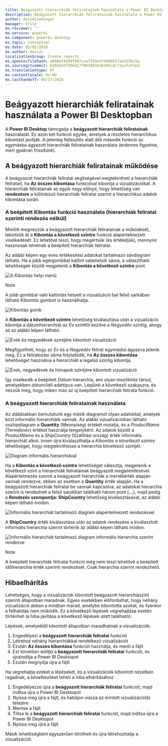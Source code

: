 ```yaml
---
title: Beágyazott hierarchiák feliratainak használata a Power BI Desktopban
description: Beágyazott hierarchiák feliratainak használata a Power BI Desktopban
author: davidiseminger
manager: kfile
ms.reviewer: ''
ms.service: powerbi
ms.component: powerbi-desktop
ms.topic: conceptual
ms.date: 05/02/2018
ms.author: davidi
LocalizationGroup: Create reports
ms.openlocfilehash: a090a74399f607caaf193e474d60b57a4355bc9a
ms.sourcegitcommit: 638de55f996d177063561b36d95c8c71ea7af3ed
ms.translationtype: HT
ms.contentlocale: hu-HU
ms.lasthandoff: 05/17/2018
---
```

# <a name="use-inline-hierarchy-labels-in-power-bi-desktop"></a>Beágyazott hierarchiák feliratainak használata a Power BI Desktopban
A **Power BI Desktop** támogatja a **beágyazott hierarchiák feliratainak** használatát. Ez azon két funkció egyike, amelyek a részletes hierarchikus kibontást javítják. A jelenleg fejlesztés alatt álló második funkció az egymásba ágyazott hierarchiák feliratainak használata (érdemes figyelnie, mert gyakran frissítünk).   

## <a name="how-inline-hierarchy-labels-work"></a>A beágyazott hierarchiák feliratainak működése
A beágyazott hierarchiák feliratai segítségével megtekintheti a hierarchiák feliratait, ha **Az összes kibontása** funkcióval kibontja a vizualizációkat. A hierarchiák feliratainak az egyik nagy előnye, hogy lehetőség van **rendezésre** a különböző hierarchiák feliratai szerint a hierarchikus adatok kibontása során.

### <a name="using-the-built-in-expand-feature-without-sorting-by-hierarchy-labels"></a>A beépített Kibontás funkció használata (hierarchiák feliratai szerinti rendezés nélkül)
Mielőtt megnézzük a beágyazott hierarchiák feliratainak a működését, tekintsük át a **Kibontás a következő szintre** funkció alapértelmezett viselkedését. Ez lehetővé teszi, hogy megértsük (és értékeljük), mennyire hasznosak lehetnek a beépített hierarchiák feliratai.

Az alábbi képen egy éves értékesítési adatokat tartalmazó sávdiagram látható. Ha a jobb egérgombbal kattint valamelyik sávra, a választható lehetőségek között megjelenik a **Kibontás a következő szintre** pont.

![A Kibontás helyi menü](media/desktop-inline-hierarchy-labels/desktop-inline-hierarchy-labels-menu.png)

> [!NOTE]
> A jobb gombbal való kattintás helyett a vizualizáció bal felső sarkában látható *Kibontás* gombot is használhatja.

  ![Kibontás gomb](media/desktop-inline-hierarchy-labels/desktop-inline-hierarchy-labels-expand-button-finger.png)


A **Kibontás a következő szintre** lehetőség kiválasztása után a vizualizáció kibontja a dátumhierarchiát az *Év* szinttől kezdve a *Negyedév* szintig, ahogy az az alábbi képen látható.

![Évek és negyedévek szintjére kibontott vizualizáció](media/desktop-inline-hierarchy-labels/desktop-inline-hierarchy-labels-qty-year-quarter.png)

Megfigyelheti, hogy az *Év* és a *Negyedév* felirat egymásba ágyazva jelenik meg. Ez a feliratozási séma folytatódik, ha **Az összes kibontása** lehetőséget használva a hierarchiát a legalsó szintig kibontja.

![Évek, negyedévek és hónapok szintjére kibontott vizualizáció](media/desktop-inline-hierarchy-labels/desktop-inline-hierarchy-labels-qty-year-quarter-month.png)

Így viselkedik a beépített *Dátum* hierarchia, ami olyan mezőkhöz társul, amelyekben *dátum/idő* adattípus van. Lépjünk a következő szakaszra, és nézzük meg, hogy miben más az új beépített hierarchiák felirata funkció.

### <a name="using-inline-hierarchy-labels"></a>A beágyazott hierarchiák feliratainak használata
Az alábbiakban bemutatunk egy másik diagramot olyan adatokkal, amelyek közt informális hierarchiáik vannak. Az alábbi vizualizációban látható oszlopdiagram a **Quantity** (Mennyiség) értékét mutatja, és a *ProductName* (Terméknév) értéket használja tengelyként. Az adatok között a *ProductName* és a *ShipCountry* (Szállítási ország) érték informális hierarchiát alkot. Innen újra kiválaszthatja a *Kibontás a következő szintre* lehetőséget, hogy megtekinthesse a hierarchia következő szintjét.

![Diagram informális hierarchiával](media/desktop-inline-hierarchy-labels/desktop-inline-hierarchy-labels-informal-top-expand.png)

Ha a **Kibontás a következő szintre** lehetőséget választja, megjelenik a következő szint a hierarchiák feliratainak beágyazott megjelenítésével. Alapértelmezés szerint a beágyazott hierarchiák a mértékérték alapján vannak rendezve, ebben az esetben a **Quantity** érték alapján. Ha a beágyazott hierarchiák feliratai be vannak kapcsolva, az adatokat hierarchia szerint is rendezheti a felső sarokban található három pont (**...**), majd pedig a **Rendezés szempontja: ShipCountry** lehetőség kiválasztásával, az alábbi képen látható módon.

![Informális hierarchiát tartalmazó diagram alapértelmezett rendezéssel](media/desktop-inline-hierarchy-labels/desktop-inline-hierarchy-labels-informal-sort-quantity.png)

A **ShipCountry** érték kiválasztása után az adatok rendezése a kiválasztott informális hierarchia szerint történik az alábbi képen látható módon.

![Informális hierarchiát tartalmazó diagram informális hierarchia szerint rendezve](media/desktop-inline-hierarchy-labels/desktop-inline-hierarchy-labels-informal-sorted.png)

> [!NOTE]
> A beépített hierarchiák feliratai funkció még nem teszi lehetővé a beépített időhierarchia érték szerinti rendezését. Csak hierarchia szerint rendezhető.
> 
> 

## <a name="troubleshooting"></a>Hibaelhárítás
Lehetséges, hogy a vizualizációk kibontott beágyazott hierarchiaszint szerinti állapotban maradnak. Egyes esetekben előfordulhat, hogy néhány vizualizáció abban a módban marad, amelybe kibontotta azokat, és ilyenkor a felhatolás nem működik. Ez a következő lépések végrehajtása esetén történhet (a hiba javítása a következő lépések *alatt* található):

Lépések, amelyektől kibontott állapotban maradhatnak a vizualizációk:

1. Engedélyezi a **beágyazott hierarchiák feliratai** funkciót
2. Létrehoz néhány hierarchiákkal rendelkező vizualizációt
3. Ezután **Az összes kibontása** funkciót használja, és menti a fájlt
4. Ezt követően *letiltja* a **beágyazott hierarchiák feliratai** funkciót, és újraindítja a Power BI Desktopot
5. Ezután megnyitja újra a fájlt

Ha végrehajtja ezeket a lépéseket, és a vizualizációk kibontott nézetben ragadnak, a következőket teheti a hiba elhárításához:

1. Engedélyezze újra a **beágyazott hierarchiák feliratai** funkciót, majd indítsa újra a Power BI Desktopot
2. Nyissa meg újra a fájlt, és hatoljon vissza az érintett vizualizáció(k) tetejére
3. Mentse a fájlt
4. Tiltsa le a **beágyazott hierarchiák feliratai** funkciót, majd indítsa újra a Power BI Desktopot
5. Nyissa meg újra a fájlt

Másik lehetőségként egyszerűen törölheti és újra létrehozhatja a vizualizációt.

